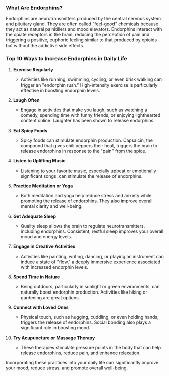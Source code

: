 ### What Are Endorphins?
Endorphins are neurotransmitters produced by the central nervous system and pituitary gland. They are often called "feel-good" chemicals because they act as natural painkillers and mood elevators. Endorphins interact with the opiate receptors in the brain, reducing the perception of pain and triggering a positive, euphoric feeling similar to that produced by opioids but without the addictive side effects.

### Top 10 Ways to Increase Endorphins in Daily Life

1. **Exercise Regularly**
   - Activities like running, swimming, cycling, or even brisk walking can trigger an "endorphin rush." High-intensity exercise is particularly effective in boosting endorphin levels.

2. **Laugh Often**
   - Engage in activities that make you laugh, such as watching a comedy, spending time with funny friends, or enjoying lighthearted content online. Laughter has been shown to release endorphins.

3. **Eat Spicy Foods**
   - Spicy foods can stimulate endorphin production. Capsaicin, the compound that gives chili peppers their heat, triggers the brain to release endorphins in response to the "pain" from the spice.

4. **Listen to Uplifting Music**
   - Listening to your favorite music, especially upbeat or emotionally significant songs, can stimulate the release of endorphins.

5. **Practice Meditation or Yoga**
   - Both meditation and yoga help reduce stress and anxiety while promoting the release of endorphins. They also improve overall mental clarity and well-being.

6. **Get Adequate Sleep**
   - Quality sleep allows the brain to regulate neurotransmitters, including endorphins. Consistent, restful sleep improves your overall mood and energy levels.

7. **Engage in Creative Activities**
   - Activities like painting, writing, dancing, or playing an instrument can induce a state of "flow," a deeply immersive experience associated with increased endorphin levels.

8. **Spend Time in Nature**
   - Being outdoors, particularly in sunlight or green environments, can naturally boost endorphin production. Activities like hiking or gardening are great options.

9. **Connect with Loved Ones**
   - Physical touch, such as hugging, cuddling, or even holding hands, triggers the release of endorphins. Social bonding also plays a significant role in boosting mood.

10. **Try Acupuncture or Massage Therapy**
    - These therapies stimulate pressure points in the body that can help release endorphins, reduce pain, and enhance relaxation.

Incorporating these practices into your daily life can significantly improve your mood, reduce stress, and promote overall well-being.
